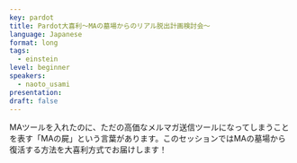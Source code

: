 ```yaml
---
key: pardot
title: Pardot大喜利～MAの墓場からのリアル脱出計画検討会～
language: Japanese
format: long
tags:
  - einstein
level: beginner
speakers:
  - naoto_usami
presentation: 
draft: false
---
```

MAツールを入れたのに、ただの高価なメルマガ送信ツールになってしまうことを表す「MAの屍」という言葉があります。このセッションではMAの墓場から復活する方法を大喜利方式でお届けします！